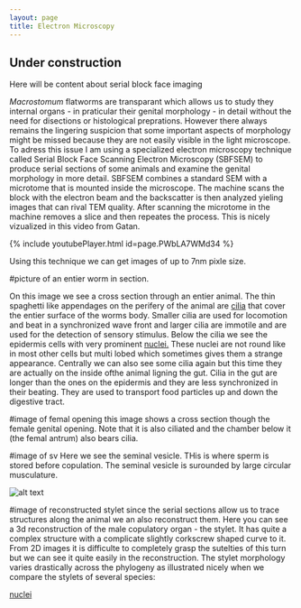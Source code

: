 ```yaml
---
layout: page
title: Electron Microscopy
---
```


## Under construction ##

Here will be content about serial block face imaging 

*Macrostomum* flatworms are transparant which allows us to study they internal organs - in praticular their genital morphology - in detail without the need for disections or histological preprations. However there always remains the lingering suspicion that some important aspects of morphology might be missed because they are not easily visible in the light microscope. To adress this issue I am using a specialized electron microscopy technique called Serial Block Face Scanning Electron Microscopy (SBFSEM) to produce serial sections of some animals and examine the genital morphology in more detail.
SBFSEM combines a standard SEM with a microtome that is mounted inside the microscope. The machine scans the block with the electron beam and the backscatter is then analyzed yieling images that can rival TEM quality. After scanning the microtome in the machine removes a slice and then repeates the process. This is nicely vizualized in this video from Gatan.

{% include youtubePlayer.html id=page.PWbLA7WMd34 %}

Using this technique we can get images of up to 7nm pixle size.

#picture of an entier worm in section.

On this image we see a cross section through an entier animal. The thin spaghetti like appendages on the perifery of the animal are 
[cilia](https://en.wikipedia.org/wiki/Cilium)
that cover the entier surface of the worms body. Smaller cilia are used for locomotion and beat in a synchronized wave front and larger cilia are immotile and are used for the detection of sensory stimulus. 
Below the cilia we see the epidermis cells with very prominent
[nuclei.](http://en.wikipedia.org/wiki/Cell_nucleus)
These nuclei are not round like in most other cells but multi lobed which sometimes gives them a strange appearance. Centrally we can also see some cilia again but this time they are actually on the inside ofthe animal ligning the gut. Cilia in the gut are longer than the ones on the epidermis and they are less synchronized in their beating. They are used to transport food particles up and down the digestive tract. 

#image of femal opening
this image shows a cross section though the female genital opening. Note that it is also ciliated and the chamber below it (the femal antrum) also bears cilia. 

#image of sv
Here we see the seminal vesicle. THis is where sperm is stored before copulation. The seminal vesicle is surounded by large circular musculature. 

![alt text](https://jeremias-brand.github.io/img/MTPJB0098_BS_roi_00_slice_1091.png "Logo Title Text 1")

#image of reconstructed stylet
since the serial sections allow us to trace structures along the animal we an also reconstruct them. Here you can see a 3d reconstruction of the male copulatory organ - the stylet. It has quite a complex structure with a complicate slightly corkscrew shaped curve to it. From 2D images it is difficulte to completely grasp the sutelties of this turn but we can see it quite easily in the reconstruction. 
The stylet morphology varies drastically across the phylogeny as illustrated nicely when we compare the stylets of several species:


[nuclei](http://en.wikipedia.org/wiki/Cell_nucleus)


